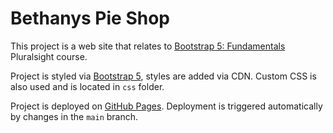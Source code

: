 # Bethanys Pie Shop

This project is a web site that relates to [Bootstrap 5: Fundamentals](https://app.pluralsight.com/library/courses/bootstrap-5-fundamentals/table-of-contents) Pluralsight course.

Project is styled via [Bootstrap 5](https://getbootstrap.com/), styles are added via CDN. Custom CSS is also used and is located in `css` folder.

Project is deployed on [GitHub Pages](https://ntonbala.github.io/bethanys-pie-shop/applepie). Deployment is triggered automatically by changes in the `main` branch.
